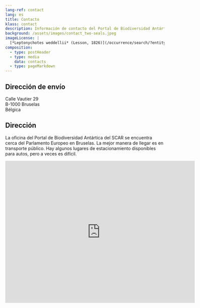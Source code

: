 ```yaml
---
lang-ref: contact
lang: es
title: Contacto
klass: contact
description: Información de contacto del Portal de Biodiversidad Antártica del SCAR
background: /assets/images/contact_two-seals.jpeg
imageLicense: |
  [*Leptonychotes weddellii* (Lesson, 1826)](/occurrence/search/?entity=3117363331)
composition:
  - type: postHeader
  - type: media
    data: contacts
  - type: pageMarkdown
---
```


## Dirección de envío

Calle Vautier 29 \
B-1000 Bruselas\
Bélgica

## Dirección

La oficina del Portal de Biodiversidad Antártica del SCAR se encuentra cerca del Parlamento Europeo en Bruselas. La mejor manera de llegar es en transporte público. Hay algunos lugares de estacionamiento disponibles para autos, pero a veces es difícil.

<iframe src="https://www.google.com/maps/embed?pb=!1m18!1m12!1m3!1d2519.70329648538!2d4.374443315795258!3d50.83665947953059!2m3!1f0!2f0!3f0!3m2!1i1024!2i768!4f13.1!3m3!1m2!1s0x47c3c499ddc0b333%3A0xe654868c0fc7ac40!2sRue%20Vautier%2029%2C%201000%20Bruxelles!5e0!3m2!1sen!2sbe!4v1659100168520!5m2!1sen!2sbe" width="600" height="450" style="border:0;" allowfullscreen="" loading="lazy" referrerpolicy="no-referrer-when-downgrade"></iframe>
